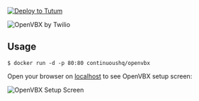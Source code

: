 [![Deploy to Tutum](https://s.tutum.co/deploy-to-tutum.svg)](https://dashboard.tutum.co/stack/deploy/)

![OpenVBX by Twilio](https://d2r1vs3d9006ap.cloudfront.net/public/uploaded_images/4691767/openvbx-logo-temp_full_aspect_medium.png)

## Usage

    $ docker run -d -p 80:80 continuoushq/openvbx

Open your browser on [localhost](http://localhost) to see OpenVBX setup screen:

![OpenVBX Setup Screen](http://s10.postimg.org/bn5n0j2uh/Install_Open_VBX.png)
